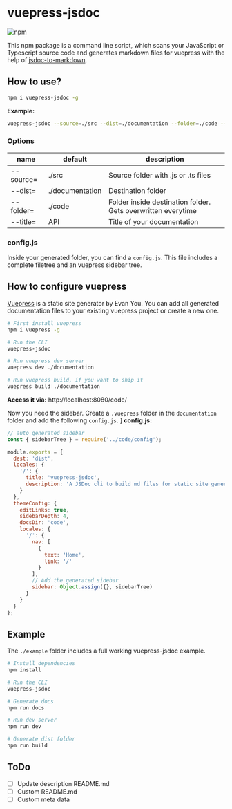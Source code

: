 # vuepress-jsdoc

[![npm](https://img.shields.io/npm/v/vuepress-jsdoc.svg)](https://www.npmjs.com/package/vuepress-jsdoc)

This npm package is a command line script, which scans your JavaScript or Typescript source code and generates markdown files for vuepress with the help of [jsdoc-to-markdown](https://github.com/jsdoc2md/jsdoc-to-markdown).

## How to use?

```bash
npm i vuepress-jsdoc -g
```

**Example:**

```bash
vuepress-jsdoc --source=./src --dist=./documentation --folder=./code --title=API
```

### Options

|name|default|description|
|-|-|-|
|--source=|./src|Source folder with .js or .ts files|
|--dist=|./documentation|Destination folder|
|--folder=|./code|Folder inside destination folder. Gets overwritten everytime|
|--title=|API|Title of your documentation|

### config.js

Inside your generated folder, you can find a `config.js`.
This file includes a complete filetree and an vuepress sidebar tree.

## How to configure vuepress

[Vuepress](https://vuepress.vuejs.org/) is a static site generator by Evan You.
You can add all generated documentation files to your existing vuepress project or create a new one.

```bash
# First install vuepress
npm i vuepress -g

# Run the CLI
vuepress-jsdoc

# Run vuepress dev server
vuepress dev ./documentation

# Run vuepress build, if you want to ship it
vuepress build ./documentation
```

**Access it via:** http://localhost:8080/code/

Now you need the sidebar.
Create a `.vuepress` folder in the `documentation` folder and add the following `config.js`.
]
**config.js:**

```javascript
// auto generated sidebar
const { sidebarTree } = require('../code/config');

module.exports = {
  dest: 'dist',
  locales: {
    '/': {
      title: 'vuepress-jsdoc',
      description: 'A JSDoc cli to build md files for static site generators'
    }
  },
  themeConfig: {
    editLinks: true,
    sidebarDepth: 4,
    docsDir: 'code',
    locales: {
      '/': {
        nav: [
          {
            text: 'Home',
            link: '/'
          }
        ],
        // Add the generated sidebar
        sidebar: Object.assign({}, sidebarTree)
      }
    }
  }
};
```

## Example

The `./example` folder includes a full working vuepress-jsdoc example.

```bash
# Install dependencies
npm install

# Run the CLI
vuepress-jsdoc

# Generate docs
npm run docs

# Run dev server
npm run dev

# Generate dist folder
npm run build
```

## ToDo

- [ ] Update description README.md
- [ ] Custom README.md
- [ ] Custom meta data